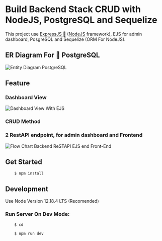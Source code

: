 # Build Backend Stack CRUD with NodeJS, PostgreSQL and Sequelize

This project use [ExpressJS 🚀](https://expressjs.com) ([NodeJS](https://nodejs.org) framework), EJS for admin dashboard, PosgreSQL and Sequelize (ORM For NodeJS).

## ER Diagram For 🐘 PostgreSQL

![Entity Diagram PostgreSQL](https://res.cloudinary.com/dsv9w1ey3/image/upload/v1602142037/github-images/Challange_Ch_6_Entity_Diagram_tbaovc.png)

## Feature

### Dashboard View

![Dashboard View With EJS](https://res.cloudinary.com/dsv9w1ey3/image/upload/v1602348752/github-images/dashboard-admin_a0mit6.png)

### CRUD Method

### 2 RestAPI endpoint, for admin dashboard and Frontend

![Flow Chart Backend ReSTAPI EJS end Front-End](https://res.cloudinary.com/dsv9w1ey3/image/upload/v1602142703/github-images/Flow_Chart_Admin_Dashboard_Challenge_Chapter_6_dc01be.png)

## Get Started

        $ npm install

## Development

Use Node Version 12.18.4 LTS (Recomended)

### Run Server On Dev Mode:

        $ cd

        $ npm run dev
